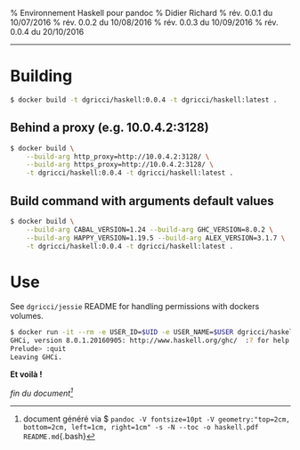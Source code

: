 % Environnement Haskell pour pandoc
% Didier Richard
% rév. 0.0.1 du 10/07/2016
% rév. 0.0.2 du 10/08/2016
% rév. 0.0.3 du 10/09/2016
% rév. 0.0.4 du 20/10/2016

---

# Building #

```bash
$ docker build -t dgricci/haskell:0.0.4 -t dgricci/haskell:latest .
```

## Behind a proxy (e.g. 10.0.4.2:3128) ##

```bash
$ docker build \
    --build-arg http_proxy=http://10.0.4.2:3128/ \
    --build-arg https_proxy=http://10.0.4.2:3128/ \
    -t dgricci/haskell:0.0.4 -t dgricci/haskell:latest .
```

## Build command with arguments default values ##

```bash
$ docker build \
    --build-arg CABAL_VERSION=1.24 --build-arg GHC_VERSION=8.0.2 \
    --build-arg HAPPY_VERSION=1.19.5 --build-arg ALEX_VERSION=3.1.7 \
    -t dgricci/haskell:0.0.4 -t dgricci/haskell:latest .
```

# Use #

See `dgricci/jessie` README for handling permissions with dockers volumes.

```bash
$ docker run -it --rm -e USER_ID=$UID -e USER_NAME=$USER dgricci/haskell
GHCi, version 8.0.1.20160905: http://www.haskell.org/ghc/  :? for help
Prelude> :quit
Leaving GHCi.
```

__Et voilà !__


_fin du document[^pandoc_gen]_

[^pandoc_gen]: document généré via $ `pandoc -V fontsize=10pt -V geometry:"top=2cm, bottom=2cm, left=1cm, right=1cm" -s -N --toc -o haskell.pdf README.md`{.bash}
